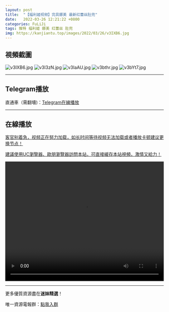 ```yaml
---
layout: post
title:  "【福利姬视频】完具娜美 最新红蕾丝肚兜"
date:   2022-03-26 12:21:22 +0800
categories: FuLiJi
tags: 推特 福利姬 娜美 红蕾丝 肚兜
img: https://kanjiantu.top/images/2022/03/26/v3IXB6.jpg
---
```



## 視頻截圖

![v3IXB6.jpg](https://kanjiantu.top/images/2022/03/26/v3IXB6.jpg)
![v3I3zN.jpg](https://kanjiantu.top/images/2022/03/26/v3I3zN.jpg)
![v3IaAU.jpg](https://kanjiantu.top/images/2022/03/26/v3IaAU.jpg)
![v3bthr.jpg](https://kanjiantu.top/images/2022/03/26/v3bthr.jpg)
![v3bYt7.jpg](https://kanjiantu.top/images/2022/03/26/v3bYt7.jpg)

* * *
## Telegram播放

直通車（需翻墻)：[Telegram在線播放](https://t.me/mimeijingxuan/340)

* * *
## 在線播放
<u>客官别着急，视频正在努力加载，如长时间等待视频无法加载或者播放卡顿建议更换节点！</u>

<u>建議使用UC瀏覽器、歐朋瀏覽器訪問本站，可直接緩存本站視頻，激情又給力！</u>
<center><video src="https://cdn.publer.io/uploads/videos/6247da48db2797357edec74e/eb540ae500647b72256d8a0b8fd95bff.mp4" width="100%" height="380px" controls="controls"></video></center>


* * *
更多優質資源盡在**迷妹精選**！

唯一資源電報群：[點我入群](https://t.me/mimeijingxuan)


